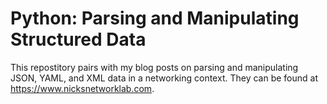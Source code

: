 # Python: Parsing and Manipulating Structured Data   
This repostitory pairs with my blog posts on parsing and manipulating JSON, YAML, and XML data in a networking context. They can be found at https://www.nicksnetworklab.com. 
